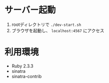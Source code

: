 # サーバー起動

1. rootディレクトリで `./dev-start.sh`
2. ブラウザを起動し、 `localhost:4567` にアクセス

# 利用環境

- Ruby 2.3.3
- sinatra
- sinatra-contrib
